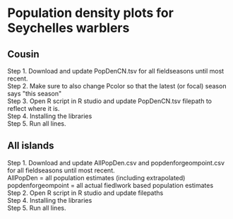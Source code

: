 # Population density plots for Seychelles warblers

## Cousin 
Step 1. Download and update PopDenCN.tsv for all fieldseasons until most recent.  
Step 2. Make sure to also change Pcolor so that the latest (or focal) season says "this season"  
Step 3. Open R script in R studio and update PopDenCN.tsv filepath to reflect where it is.  
Step 4. Installing the libraries  
Step 5. Run all lines.  

## All islands
Step 1. Download and update AllPopDen.csv and popdenforgeompoint.csv for all fieldseasons until most recent.    
  AllPopDen = all population estimates (including extrapolated)  
  popdenforgeompoint = all actual fiedlwork based population estimates  
Step 2. Open R script in R studio and update filepaths    
Step 4. Installing the libraries  
Step 5. Run all lines.  
